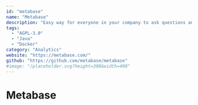 ```yaml
---
id: "metabase"
name: "Metabase"
description: "Easy way for everyone in your company to ask questions and learn from data."
tags:
  - "AGPL-3.0"
  - "Java"
  - "Docker"
category: "Analytics"
website: "https://metabase.com/"
github: "https://github.com/metabase/metabase"
#image: "/placeholder.svg?height=300&width=400"
---
```


# Metabase
